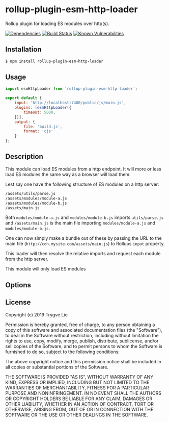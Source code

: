 # rollup-plugin-esm-http-loader

Rollup plugin for loading ES modules over http(s).

[![Dependencies](https://img.shields.io/david/trygve-lie/rollup-plugin-esm-http-loader.svg?style=flat-square)](https://david-dm.org/trygve-lie/rollup-plugin-esm-http-loader)
[![Build Status](http://img.shields.io/travis/trygve-lie/rollup-plugin-esm-http-loader/master.svg?style=flat-square)](https://travis-ci.org/trygve-lie/rollup-plugin-esm-http-loader)
[![Known Vulnerabilities](https://snyk.io/test/github/trygve-lie/rollup-plugin-esm-http-loader/badge.svg?targetFile=package.json&style=flat-square)](https://snyk.io/test/github/trygve-lie/rollup-plugin-esm-http-loader?targetFile=package.json)

## Installation

```bash
$ npm install rollup-plugin-esm-http-loader
```

## Usage

```js
import esmHttpLoader from 'rollup-plugin-esm-http-loader';

export default {
    input: 'http://localhost:7400/public/js/main.js',
    plugins: [esmHttpLoader({
        timeout: 5000,
    })],
    output: {
        file: 'build.js',
        format: 'cjs'
    }
};
```

## Description

This module can load ES modules from a http endpoint. It will more or less
load ES modules the same way as a browser will load them.

Lest say one have the following structure of ES modules on a http server:

```sh
/assets/utils/parse.js
/assets/modules/module-a.js
/assets/modules/module-b.js
/assets/main.js
```

Both `modules/module-a.js` and `modules/module-b.js` imports `utils/parse.js`
and `/assets/main.js` is the main file importing `modules/module-a.js` and
`modules/module-b.js`.

One can now simply make a bundle out of these by passing the URL to
the main file (`http://cdn.mysite.com/assets/main.js`) to Rollups
`input` property.

This loader will then resolve the relative imports and request each module
from the http server.

This module will only load ES modules

## Options



## License

Copyright (c) 2019 Trygve Lie

Permission is hereby granted, free of charge, to any person obtaining a copy
of this software and associated documentation files (the "Software"), to deal
in the Software without restriction, including without limitation the rights
to use, copy, modify, merge, publish, distribute, sublicense, and/or sell
copies of the Software, and to permit persons to whom the Software is
furnished to do so, subject to the following conditions:

The above copyright notice and this permission notice shall be included in all
copies or substantial portions of the Software.

THE SOFTWARE IS PROVIDED "AS IS", WITHOUT WARRANTY OF ANY KIND, EXPRESS OR
IMPLIED, INCLUDING BUT NOT LIMITED TO THE WARRANTIES OF MERCHANTABILITY,
FITNESS FOR A PARTICULAR PURPOSE AND NONINFRINGEMENT. IN NO EVENT SHALL THE
AUTHORS OR COPYRIGHT HOLDERS BE LIABLE FOR ANY CLAIM, DAMAGES OR OTHER
LIABILITY, WHETHER IN AN ACTION OF CONTRACT, TORT OR OTHERWISE, ARISING FROM,
OUT OF OR IN CONNECTION WITH THE SOFTWARE OR THE USE OR OTHER DEALINGS IN THE
SOFTWARE.
